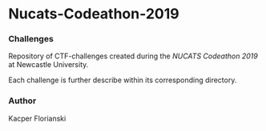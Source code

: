 # Nucats-Codeathon-2019

### Challenges

Repository of CTF-challenges created during the *NUCATS Codeathon 2019* at Newcastle University.

Each challenge is further describe within its corresponding directory.

### Author

Kacper Florianski
